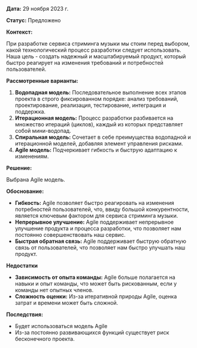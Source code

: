 **Дата:** 29 ноября 2023 г.

**Статус:** Предложено

**Контекст:**

При разработке сервиса стриминга музыки мы стоим перед выбором, какой технологический процесс разработки следует использовать. Наша цель - создать надежный и масштабируемый продукт, который быстро реагирует на изменения требований и потребностей пользователей.

**Рассмотренные варианты:**

1. **Водопадная модель:** Последовательное выполнение всех этапов проекта в строго фиксированном порядке: анализ требований, проектирование, реализация, тестирование, интеграция и поддержка.
2. **Итерационная модель:** Процесс разработки разбивается на множество итераций (циклов), каждый из которых представляет собой мини-водопад.
3. **Спиральная модель:** Сочетает в себе преимущества водопадной и итерационной моделей, добавляя элемент управления рисками.
4. **Agile модель:** Подчеркивает гибкость и быструю адаптацию к изменениям.

**Решение:**

Выбрана Agile модель.

**Обоснование:**

- **Гибкость:** Agile позволяет быстро реагировать на изменения потребностей пользователей, что, ввиду большой конкурентности, является ключевым фактором для сервиса стриминга музыки.
- **Непрерывное улучшение:** Agile поддерживает непрерывное улучшение продукта и процесса разработки, что позволяет нам постоянно совершенствовать наш сервис.
- **Быстрая обратная связь:** Agile поддерживает быструю обратную связь от пользователей, что позволяет нам быстро улучшать наш продукт.

**Недостатки**

- **Зависимость от опыта команды:** Agile больше полагается на навыки и опыт команды, что может быть рискованным, если у команды нет опытных членов.
- **Сложность оценки:** Из-за итеративной природы Agile, оценка затрат и времени может быть сложной.

**Последствия:**

- Будет использоваться модель Agile
- Из-за постоянно развивающихся функций существует риск бесконечного проекта.